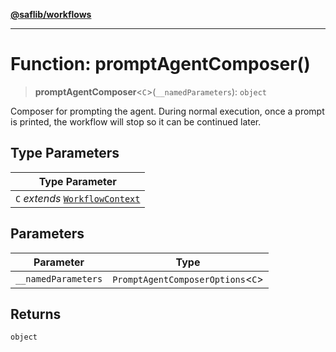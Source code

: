 [**@saflib/workflows**](../index.md)

***

# Function: promptAgentComposer()

> **promptAgentComposer**\<`C`\>(`__namedParameters`): `object`

Composer for prompting the agent. During normal execution, once a prompt
is printed, the workflow will stop so it can be continued later.

## Type Parameters

| Type Parameter |
| ------ |
| `C` *extends* [`WorkflowContext`](../interfaces/WorkflowContext.md) |

## Parameters

| Parameter | Type |
| ------ | ------ |
| `__namedParameters` | `PromptAgentComposerOptions`\<`C`\> |

## Returns

`object`
